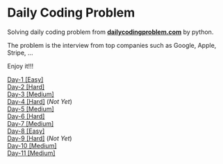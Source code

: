 # Daily Coding Problem

Solving daily coding problem from **[dailycodingproblem.com](https://www.dailycodingproblem.com/)** by python.

The problem is the interview from top companies such as Google, Apple, Stripe, ...

Enjoy it!!!

[Day-1 [Easy]](https://github.com/canhminhdo/dailycodingproblem/blob/master/day-1/problem.ipynb)<br/>
[Day-2 [Hard]](https://github.com/canhminhdo/dailycodingproblem/blob/master/day-2/problem.ipynb)<br/>
[Day-3 [Medium]](https://github.com/canhminhdo/dailycodingproblem/blob/master/day-3/problem.ipynb)<br/>
[Day-4 [Hard]](https://github.com/canhminhdo/dailycodingproblem/blob/master/day-4/problem.ipynb) (_Not Yet_)<br/>
[Day-5 [Medium]](https://github.com/canhminhdo/dailycodingproblem/blob/master/day-5/problem.ipynb)<br/>
[Day-6 [Hard]](https://github.com/canhminhdo/dailycodingproblem/blob/master/day-6/problem.ipynb)<br/>
[Day-7 [Medium]](https://github.com/canhminhdo/dailycodingproblem/blob/master/day-7/problem.ipynb)<br/>
[Day-8 [Easy]](https://github.com/canhminhdo/dailycodingproblem/blob/master/day-8/problem.ipynb)<br/>
[Day-9 [Hard]](https://github.com/canhminhdo/dailycodingproblem/blob/master/day-9/problem.ipynb) (_Not Yet_)<br/>
[Day-10 [Medium]](https://github.com/canhminhdo/dailycodingproblem/blob/master/day-10/problem.ipynb)<br/>
[Day-11 [Medium]](https://github.com/canhminhdo/dailycodingproblem/blob/master/day-11/problem.ipynb)<br/>
